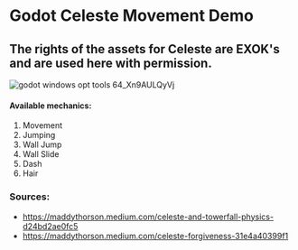 # Godot Celeste Movement Demo
## The rights of the assets for Celeste are EXOK's and are used here with permission.
![godot windows opt tools 64_Xn9AULQyVj](https://github.com/Eneskp3441/Godot-Celeste-Movement-Demo/assets/100702845/67b043cc-dec9-47fd-a766-650ac36e4cb1)
#### Available mechanics:
1. Movement
2. Jumping
3. Wall Jump
4. Wall Slide
5. Dash
6. Hair
### Sources:
- https://maddythorson.medium.com/celeste-and-towerfall-physics-d24bd2ae0fc5
- https://maddythorson.medium.com/celeste-forgiveness-31e4a40399f1
